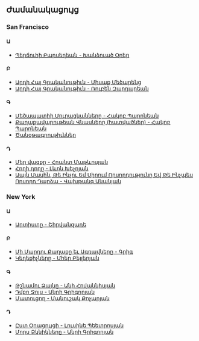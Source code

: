 ## Ժամանակացույց

### San Francisco

#### Ա 
- [Պերճուհի Բարսեղեան - Խանձուած Օրեր](%D5%8A%D5%A5%D6%80%D5%B3%D5%B8%D6%82%D5%B0%D5%AB%20%D4%B2%D5%A1%D6%80%D5%BD%D5%A5%D5%B2%D5%A5%D5%A1%D5%B6/%D4%BD%D5%A1%D5%B6%D5%B1%D5%B8%D6%82%D5%A1%D5%AE%20%D5%95%D6%80%D5%A5%D6%80%20(%D5%B0%D5%A1%D5%BF%D5%BE%D5%A1%D5%AE).pdf)

#### Բ 
- [Արդի Հայ Գրականութիւն - Միսաք Մեծարենց](%D4%B1%D6%80%D5%A4%D5%AB%20%D5%80%D5%A1%D5%B5%20%D4%B3%D6%80%D5%A1%D5%AF%D5%A1%D5%B6%D5%B8%D6%82%D5%A9%D5%AB%D6%82%D5%B6/%D5%84%D5%AB%D5%BD%D5%A1%D6%84%20%D5%84%D5%A5%D5%AE%D5%A1%D6%80%D5%A5%D5%B6%D6%81.pdf)
- [Արդի Հայ Գրականութիւն - Ռուբեն Զարդարեան](%D4%B1%D6%80%D5%A4%D5%AB%20%D5%80%D5%A1%D5%B5%20%D4%B3%D6%80%D5%A1%D5%AF%D5%A1%D5%B6%D5%B8%D6%82%D5%A9%D5%AB%D6%82%D5%B6/%D5%8C%D5%B8%D6%82%D5%A2%D5%A5%D5%B6%20%D4%B6%D5%A1%D6%80%D5%A4%D5%A1%D6%80%D5%A5%D5%A1%D5%B6.pdf)

#### Գ
- [Մեծապատիի Մուրացկանները - Հակոբ Պարոնեան](Հակոբ%20Պարոնեան/Մեծապատիի%20Մուրացկանները.pdf)
- [Քաղաքավարութեան Վնասները (հատվածներ) - Հակոբ Պարոնեան](Հակոբ%20Պարոնեան/Քաղաքավարութեան%20Վնասները%20(հատվածներ).pdf)
- [Ծանօթագրութիւններ](Հակոբ%20Պարոնեան/Ծանօթագրութիւններ.pdf)

#### Դ
- [Մեր վազքը - Հրանտ Մաթևոսյան](Հրանտ%20Մաթևոսյան/Մեր%20վազքը.txt)
- [Հողի դողը - Լևոն Խեչոյան](Լևոն%20Խեչոյան/Հողի%20դողը.txt)
- [Աայն Մասին, Թե Ինչու Եմ Սիրում Որսորդությունը Եվ Թե Ինչպես Որսորդ Դարձա - Վախթանգ Անանյան](Վախթանգ%20Անանյան/Պատմվածքներ.pdf)

### New York

#### Ա 

- [Արտիստը - Շիրվանզադե](Շիրվանզադե/Արտիստը.pdf)

#### Բ

- [Մի Մարդու Քաղաքը եւ Ագռավները - Գրիգ](%D4%B3%D6%80%D5%AB%D5%A3/%D5%84%D5%AB%20%D5%84%D5%A1%D6%80%D5%A4%D5%B8%D6%82%20%D5%94%D5%A1%D5%B2%D5%A1%D6%84%D5%A8%20%D5%A5%D6%82%20%D4%B1%D5%A3%D5%BC%D5%A1%D5%BE%D5%B6%D5%A5%D6%80%D5%A8%20.pdf)
- [Կեղեքիչները - Մհեր Բեյլերյան](%D5%84%D5%B0%D5%A5%D6%80%20%D4%B2%D5%A5%D5%B5%D5%AC%D5%A5%D6%80%D5%B5%D5%A1%D5%B6/%D4%BF%D5%A5%D5%B2%D5%A5%D6%84%D5%AB%D5%B9%D5%B6%D5%A5%D6%80%D5%A8.pdf)

#### Գ

- [Թշնամու Ձայնը - Անի Հովաննիսյան](Անի%20Հովաննիսյան/Թշնամու%20Ձայնը.pdf)
- [Դմբո Ջոյս - Անրի Գրիգորյան](Անրի%20Գրիգորյան/Դմբո%20Ջոյս.pdf)
- [Մատուցող - Մանուշակ Քոչարյան](Մանուշակ%20Քոչարյան/Մատուցող.pdf)

#### Դ

- [Ըստ Օրացույցի - Լուսինե Պեետրոսյան](Լուսինե%20Պեետրոսյան/Ըստ%20Օրացույցի.pdf)
- [Մորս Ձկնիկները - Անրի Գրիգորյան](Անրի%20Գրիգորյան/Մորս%20Ձկնիկները.pdf)
